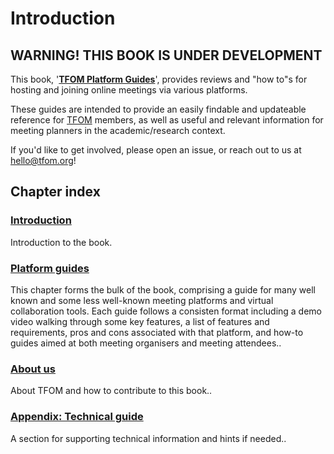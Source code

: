 # Introduction


## WARNING! THIS BOOK IS UNDER DEVELOPMENT

This book, '**[TFOM Platform Guides](https://futureofmeetings.github.io/Guides/)**', provides reviews and "how to"s for hosting and joining online meetings via various platforms. 

These guides are intended to provide an easily findable and updateable reference for [TFOM](https://tfom.org) members, as well as useful and relevant information for meeting planners in the academic/research context. 

If you'd like to get involved, please open an issue, or reach out to us at [hello@tfom.org](mailto:hello@tfom.org)!


## Chapter index

### **[Introduction](intro/intro-1.md)**
Introduction to the book.

### **[Platform guides](guides/guides-intro.md)**
This chapter forms the bulk of the book, comprising a guide for many well known and some less well-known meeting platforms and virtual collaboration tools. Each guide follows a consisten format including a demo video walking through some key features, a list of features and requirements, pros and cons associated with that platform, and how-to guides aimed at both meeting organisers and meeting attendees.. 

### **[About us](about-us/goals.md)**
About TFOM and how to contribute to this book..


### **[Appendix: Technical guide](tech/tech-intro.md)**
A section for supporting technical information and hints if needed.. 
